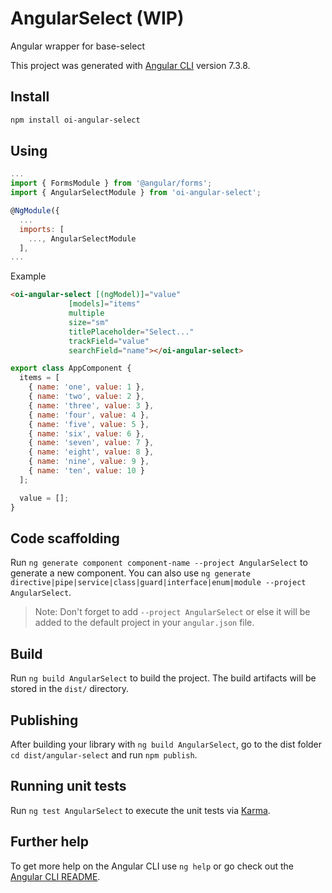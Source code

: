 # AngularSelect (WIP)
Angular wrapper for base-select

This project was generated with [Angular CLI](https://github.com/angular/angular-cli) version 7.3.8.

## Install
```sh
npm install oi-angular-select
```

## Using
```js
...
import { FormsModule } from '@angular/forms';
import { AngularSelectModule } from 'oi-angular-select';

@NgModule({
  ...
  imports: [
    ..., AngularSelectModule
  ],
...
```

Example
```html
<oi-angular-select [(ngModel)]="value"
             [models]="items"
             multiple
             size="sm"
             titlePlaceholder="Select..."
             trackField="value"
             searchField="name"></oi-angular-select>
```

```js
export class AppComponent {
  items = [
    { name: 'one', value: 1 },
    { name: 'two', value: 2 },
    { name: 'three', value: 3 },
    { name: 'four', value: 4 },
    { name: 'five', value: 5 },
    { name: 'six', value: 6 },
    { name: 'seven', value: 7 },
    { name: 'eight', value: 8 },
    { name: 'nine', value: 9 },
    { name: 'ten', value: 10 }
  ];

  value = [];
}
```

## Code scaffolding

Run `ng generate component component-name --project AngularSelect` to generate a new component. You can also use `ng generate directive|pipe|service|class|guard|interface|enum|module --project AngularSelect`.
> Note: Don't forget to add `--project AngularSelect` or else it will be added to the default project in your `angular.json` file. 

## Build

Run `ng build AngularSelect` to build the project. The build artifacts will be stored in the `dist/` directory.

## Publishing

After building your library with `ng build AngularSelect`, go to the dist folder `cd dist/angular-select` and run `npm publish`.

## Running unit tests

Run `ng test AngularSelect` to execute the unit tests via [Karma](https://karma-runner.github.io).

## Further help

To get more help on the Angular CLI use `ng help` or go check out the [Angular CLI README](https://github.com/angular/angular-cli/blob/master/README.md).
